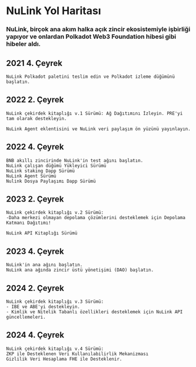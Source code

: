 # NuLink Yol Haritası

### NuLink, birçok ana akım halka açık zincir ekosistemiyle işbirliği yapıyor ve onlardan Polkadot Web3 Foundation hibesi gibi hibeler aldı.

## 2021 4. Çeyrek
```
NuLink Polkadot paletini teslim edin ve Polkadot izleme düğümünü başlatın.
```
## 2022 2. Çeyrek
```
NuLink çekirdek kitaplığı v.1 Sürümü: Ağ Dağıtımını İzleyin. PRE'yi tam olarak destekleyin.

NuLink Agent eklentisini ve NuLink veri paylaşım ön yüzünü yayınlayın.
```

## 2022 4. Çeyrek 
```
BNB akıllı zincirinde NuLink'in test ağını başlatın.
NuLink çalışan düğümü Yükleyici Sürümü
NuLink staking Dapp Sürümü
NuLink Agent Sürümü
Nulink Dosya Paylaşımı Dapp Sürümü
```
## 2023 2. Çeyrek
```
NuLink çekirdek kitaplığı v.2 Sürümü:
-Daha merkezi olmayan depolama çözümlerini desteklemek için Depolama Katmanı Dağıtımı!

NuLink API Kitaplığı Sürümü
```
## 2023 4. Çeyrek
```
NuLink'in ana ağını başlatın.
NuLink ana ağında zincir üstü yönetişimi (DAO) başlatın.
```

## 2024 2. Çeyrek
```
NuLink çekirdek kitaplığı v.3 Sürümü:
- IBE ve ABE'yi destekleyin.
- Kimlik ve Nitelik Tabanlı özellikleri desteklemek için NuLink API güncellemeleri.
```

## 2024 4. Çeyrek
```
NuLink çekirdek kitaplığı v.4 Sürümü:
ZKP ile Desteklenen Veri Kullanılabilirlik Mekanizması
Gizlilik Veri Hesaplama FHE ile Desteklenir.
```


